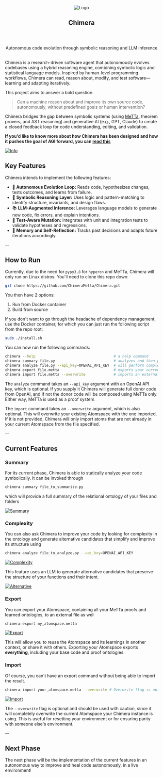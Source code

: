 <div align="center">
  <a>
    <img src="https://github.com/ChimeraMetta/Chimera/blob/main/assets/header.jpg?raw=true" alt="Logo">
  </a>

  <h2 align="center">Chimera</h2> <div style="height:30px"></div>

  <p align="center">
Autonomous code evolution through symbolic reasoning and LLM inference
    <br />
    <br />
  </p>
</div>

Chimera is a research-driven software agent that autonomously evolves codebases using a hybrid reasoning engine, combining symbolic logic and statistical language models. Inspired by human-level programming workflows, Chimera can read, reason about, modify, and test software—learning and adapting iteratively.

This project aims to answer a bold question:

> Can a machine reason about and improve its own source code, autonomously, without predefined goals or human intervention?

Chimera bridges the gap between symbolic systems (using [MeTTa](https://metta-lang.dev/docs/learn/learn.html), theorem provers, and AST reasoning) and generative AI (e.g., GPT, Claude) to create a closed feedback loop for code understanding, editing, and validation.

**If you'd like to know more about how Chimera has been designed and how it pushes the goal of AGI forward, you can [read this](./DESIGN.md)**

[![Info](./assets/help.png)](./assets/help.png)

## Key Features

Chimera intends to implement the following features:

- 🔄 **Autonomous Evolution Loop:** Reads code, hypothesizes changes, tests outcomes, and learns from failure.
- 🧩 **Symbolic Reasoning Layer:** Uses logic and pattern-matching to identify structure, invariants, and design flaws.
- 📚 **LLM-Augmented Inference:** Leverages language models to generate new code, fix errors, and explain intentions.
- 🧪 **Test-Aware Mutation:** Integrates with unit and integration tests to validate hypotheses and regressions.
- 🧠 **Memory and Self-Reflection:** Tracks past decisions and adapts future iterations accordingly.

--

## How to Run

Currently, due to the need for `pypy3.8` for `hyperon` and MeTTa, Chimera will only run on Linux distros. You'll need to clone this repo down:  

```bash
git clone https://github.com/ChimeraMetta/Chimera.git
```

You then have 2 options:

1. Run from Docker container
2. Build from source

If you don't want to go through the headache of dependency management, use the Docker container, for which you can just run the following 
script from the repo root:

```bash
sudo ./install.sh
```

You can now run the following commands:

```bash
chimera --help                                    # a help command
chimera summary file.py                           # analyzes and then provides a MeTTa summary of your file
chimera analyze file.py --api_key=OPENAI_API_KEY  # will perform complexity analysis and guide you through generating improved alternatives to your functions
chimera export file.metta                         # exports your current atomspace to a .metta file at the specified path
chimera import file.metta --overwrite             # imports an external .metta file into your atomspace
```

The `analyze` command takes an `--api_key` argument with an OpenAI API key, which is optional. If you supply it Chimera will 
generate full donor code from OpenAI, and if not the donor code will be composed using MeTTa only. Either way, MeTTa is used as 
a proof system.

The `import` command takes an `--overwrite` argument, which is also optional. This will overwrite your existing Atomspace with the 
one imported. If it is not provided, Chimera will only import atoms that are not already in your current Atomspace from the file specified.

--

## Current Features

### Summary

For its current phase, Chimera is able to statically analyze your code symbolically. It can be invoked through 

```sh
chimera summary file_to_summarize.py
```

which will provide a full summary of the relational ontology of your files and folders

[![Summary](./assets/summary.png)](./assets/summary.png)

### Complexity

You can also ask Chimera to improve your code by looking for complexity in the ontology and generate alternative 
candidates that simplify and improve its structure using

```sh
chimera analyze file_to_analyze.py --api_key=OPENAI_API_KEY
```

[![Complexity](./assets/complexity.png)](./assets/complexity.png)


This feature uses an LLM to generate alternative candidates that preserve the structure of your functions and their intent.


[![Alternative](./assets/alternative.png)](./assets/alternative.png)

### Export

You can export your Atomspace, containing all your MeTTa proofs and learned ontologies, to an external file as well

```sh
chimera export my_atomspace.metta
```

[![Export](./assets/export.png)](./assets/export.png)

This will allow you to reuse the Atomspace and its learnings in another context, or share it with others. Exporting your Atomspace 
exports __everything__, including your base code and proof ontologies.

### Import

Of course, you can't have an export command without being able to import the result.

```sh
chimera import your_atomspace.metta --overwrite # Overwrite flag is optional
```

[![Import](./assets/import.png)](./assets/import.png)

The `--overwrite` flag is optional and should be used with caution, since it will completely overwrite the current Atomspace 
your Chimera instance is using. This is useful for resetting your environment or for ensuring parity with someone else's environment.

-- 

## Next Phase

The next phase will be the implementation of the current features in an autonomous way to improve and heal code autonomously, in a live environment!